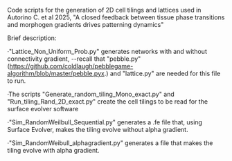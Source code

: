 Code scripts for the generation of 2D cell tilings and lattices used in
Autorino C. et al 2025, "A closed feedback between tissue phase transitions and morphogen gradients drives patterning dynamics"

Brief description:

·"Lattice_Non_Uniform_Prob.py" generates networks with and without connectivity gradient,
--recall that "pebble.py"  
(https://github.com/coldlaugh/pebblegame-algorithm/blob/master/pebble.pyx.) and "lattice.py" are needed for this file to run. 

·The scripts "Generate_random_tiling_Mono_exact.py" and "Run_tiling_Rand_2D_exact.py" 
create the cell tilings to be read for the surface evolver software 

·"Sim_RandomWeilbull_Sequential.py" generates a .fe file that, using Surface Evolver, makes the tiling evolve without alpha gradient. 

·"Sim_RandomWeibull_alphagradient.py" generates a file that makes the tiling evolve with alpha gradient.
